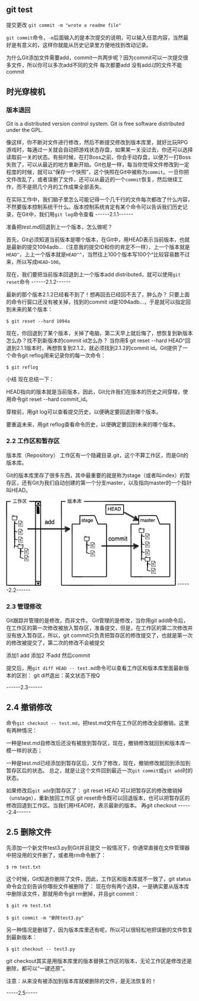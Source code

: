 ## git test

提交更改
`git commit -m "wrote a readme file" `

`git commit`命令，`-m`后面输入的是本次提交的说明，可以输入任意内容，当然最好是有意义的，这样你就能从历史记录里方便地找到改动记录。


为什么Git添加文件需要add，commit一共两步呢？因为commit可以一次提交很多文件，所以你可以多次add不同的文件
每次都要add
没有add*过*的文件不能commit

## 时光穿梭机

### 版本退回
Git is a distributed version control system.
Git is free software distributed under the GPL.

像这样，你不断对文件进行修改，然后不断提交修改到版本库里，就好比玩RPG游戏时，每通过一关就会自动把游戏状态存盘，如果某一关没过去，你还可以选择读取前一关的状态。有些时候，在打Boss之前，你会手动存盘，以便万一打Boss失败了，可以从最近的地方重新开始。Git也是一样，每当你觉得文件修改到一定程度的时候，就可以“保存一个快照”，这个快照在Git中被称为`commit`。一旦你把文件改乱了，或者误删了文件，还可以从最近的一个`commit`恢复，然后继续工作，而不是把几个月的工作成果全部丢失。

在实际工作中，我们脑子里怎么可能记得一个几千行的文件每次都改了什么内容，不然要版本控制系统干什么。版本控制系统肯定有某个命令可以告诉我们历史记录，在Git中，我们用`git log`命令查看
------2.1.1------

准备把*test.md*回退到上一个版本，怎么做呢？

首先，Git必须知道当前版本是哪个版本，在Git中，用HEAD表示当前版本，也就是最新的提交1094adb...（注意我的提交ID和你的肯定不一样），上一个版本就是`HEAD^`，上上一个版本就是`HEAD^^`，当然往上100个版本写100个^比较容易数不过来，所以写成`HEAD~100`。

现在，我们要把当前版本回退到上一个版本add distributed，就可以使用`git reset`命令
------2.1.2------

最新的那个版本2.1.2已经看不到了！想再回去已经回不去了，肿么办？
只要上面的命令行窗口还没有被关掉，找到的commit id是1094adb...，于是就可以指定回到未来的某个版本：
```
$ git reset --hard 1094a
```
现在，你回退到了某个版本，关掉了电脑，第二天早上就后悔了，想恢复到新版本怎么办？找不到新版本的commit id怎么办？
当你用$ git reset --hard HEAD^回退到2.1.1版本时，再想恢复到2.1.2，就必须找到2.1.2的commit id。Git提供了一个命令git reflog用来记录你的每一次命令：
```
$ git reflog
```


小结
现在总结一下：

HEAD指向的版本就是当前版本，因此，Git允许我们在版本的历史之间穿梭，使用命令git reset --hard commit_id。

穿梭前，用git log可以查看提交历史，以便确定要回退到哪个版本。

要重返未来，用git reflog查看命令历史，以便确定要回到未来的哪个版本。

### 2.2 工作区和暂存区

版本库（Repository）
工作区有一个隐藏目录.git，这个不算工作区，而是Git的版本库。

Git的版本库里存了很多东西，其中最重要的就是称为stage（或者叫index）的暂存区，还有Git为我们自动创建的第一个分支master，以及指向master的一个指针叫HEAD。

![avatar](0.jpeg)
------2.2------

### 2.3 管理修改

Git跟踪并管理的是修改，而非文件。
Git管理的是修改，当你用git add命令后，在工作区的第一次修改被放入暂存区，准备提交，但是，在工作区的第二次修改并没有放入暂存区，所以，git commit只负责把暂存区的修改提交了，也就是第一次的修改被提交了，第二次的修改不会被提交

添加1
add
添加2
不add
然后commit

提交后，用`git diff HEAD -- test.md`命令可以查看工作区和版本库里面最新版本的区别：
git diff退出：英文状态下按Q

------2.3------

## 2.4 撤销修改



命令`git checkout -- test.md`，把test.md文件在工作区的修改全部撤销，这里有两种情况：

一种是test.md自修改后还没有被放到暂存区，现在，撤销修改就回到和版本库一模一样的状态；

一种是test.md已经添加到暂存区后，又作了修改，现在，撤销修改就回到添加到暂存区后的状态。
总之，就是让这个文件回到最近一次`git commit`或`git add`时的状态。


如果修改后`git add`到暂存区了：
git reset HEAD <file>可以把暂存区的修改撤销掉（unstage），重新放回工作区
git reset命令既可以回退版本，也可以把暂存区的修改回退到工作区。当我们用HEAD时，表示最新的版本。
再git checkout 
------2.4------

## 2.5 删除文件
先添加一个新文件test3.py到Git并且提交
一般情况下，你通常直接在文件管理器中把没用的文件删了，或者用rm命令删了：
```
$ rm test.txt
```
这个时候，Git知道你删除了文件，因此，工作区和版本库就不一致了，git status命令会立刻告诉你哪些文件被删除了：
现在你有两个选择，一是确实要从版本库中删除该文件，那就用命令git rm删掉，并且git commit：

```
$ git rm test.txt

$ git commit -m "删除test3.py"
```
另一种情况是删错了，因为版本库里还有呢，所以可以很轻松地把误删的文件恢复到最新版本：
```
$ git checkout -- test3.py
```
git checkout其实是用版本库里的版本替换工作区的版本，无论工作区是修改还是删除，都可以“一键还原”。

注意：从来没有被添加到版本库就被删除的文件，是无法恢复的！

-----2.5-----